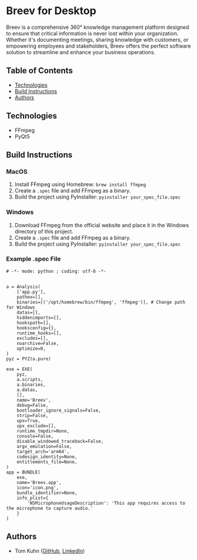 # Breev for Desktop

Breev is a comprehensive 360° knowledge management platform designed to ensure that critical information is never lost within your organization. Whether it's documenting meetings, sharing knowledge with customers, or empowering employees and stakeholders, Breev offers the perfect software solution to streamline and enhance your business operations.

## Table of Contents
- [Technologies](#technologies)
- [Build Instructions](#build-instructions)
- [Authors](#authors)

## Technologies
- FFmpeg
- PyQt5

## Build Instructions

### MacOS
1. Install FFmpeg using Homebrew: `brew install ffmpeg`
2. Create a `.spec` file and add FFmpeg as a binary.
3. Build the project using PyInstaller: `pyinstaller your_spec_file.spec`

### Windows
1. Download FFmpeg from the official website and place it in the Windows directory of this project.
2. Create a `.spec` file and add FFmpeg as a binary.
3. Build the project using PyInstaller: `pyinstaller your_spec_file.spec`

### Example .spec File
```
# -*- mode: python ; coding: utf-8 -*-


a = Analysis(
    ['app.py'],
    pathex=[],
    binaries=[('/opt/homebrew/bin/ffmpeg', 'ffmpeg')], # Change path for Windows
    datas=[],
    hiddenimports=[],
    hookspath=[],
    hooksconfig={},
    runtime_hooks=[],
    excludes=[],
    noarchive=False,
    optimize=0,
)
pyz = PYZ(a.pure)

exe = EXE(
    pyz,
    a.scripts,
    a.binaries,
    a.datas,
    [],
    name='Breev',
    debug=False,
    bootloader_ignore_signals=False,
    strip=False,
    upx=True,
    upx_exclude=[],
    runtime_tmpdir=None,
    console=False,
    disable_windowed_traceback=False,
    argv_emulation=False,
    target_arch='arm64',
    codesign_identity=None,
    entitlements_file=None,
)
app = BUNDLE(
    exe,
    name='Breev.app',
    icon='icon.png',
    bundle_identifier=None,
    info_plist={
        'NSMicrophoneUsageDescription': 'This app requires access to the microphone to capture audio.'
    }
)
```

## Authors
- Tom Kuhn ([GitHub](https://github.com/tokuhn/), [LinkedIn](https://www.linkedin.com/in/tokuhn/))